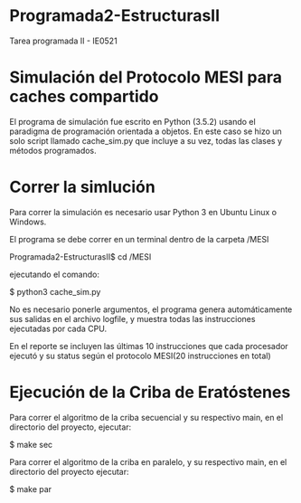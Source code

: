 # Programada2-EstructurasII
Tarea programada II - IE0521

# Simulación del Protocolo MESI para caches compartido

El programa de simulación fue escrito en Python (3.5.2) usando el paradigma
de programación orientada a objetos.  En este caso se hizo un solo script
llamado cache_sim.py que incluye a su vez, todas las clases y métodos
programados.

# Correr la simlución

Para correr la simulación es necesario usar Python 3 en Ubuntu Linux o Windows.

El programa se debe correr en un terminal dentro de la carpeta /MESI

Programada2-EstructurasII$   cd /MESI

ejecutando el comando:

$ python3 cache_sim.py

No es necesario ponerle argumentos, el programa genera automáticamente sus
salidas en el archivo logfile, y muestra todas las instrucciones ejecutadas por
cada CPU.

En el reporte se incluyen las últimas 10 instrucciones que cada procesador
ejecutó y su status según el protocolo MESI(20 instrucciones en total)

# Ejecución de la Criba de Eratóstenes

Para correr el algoritmo de la criba secuencial y su respectivo main, en el directorio del proyecto, ejecutar:

$ make sec

Para correr el algoritmo de la criba en paralelo, y su respectivo main, en el directorio del proyecto ejecutar:

$ make par 
